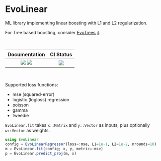 # EvoLinear

ML library implementing linear boosting with L1 and L2 regularization.

For Tree based boosting, consider [EvoTrees.jl](https://github.com/Evovest/EvoTrees.jl).

<br>

| Documentation | CI Status |
|:------------------------:|:----------------:|
| [![][docs-stable-img]][docs-stable-url] [![][docs-latest-img]][docs-latest-url] | [![][ci-img]][ci-url] |

[docs-latest-img]: https://img.shields.io/badge/docs-latest-blue.svg
[docs-latest-url]: https://jeremiedb.github.io/EvoLinear.jl/dev

[docs-stable-img]: https://img.shields.io/badge/docs-stable-blue.svg
[docs-stable-url]: https://jeremiedb.github.io/EvoLinear.jl/stable

[ci-img]: https://github.com/jeremiedb/EvoLinear.jl/workflows/CI/badge.svg
[ci-url]: https://github.com/jeremiedb/EvoLinear.jl/actions?query=workflow%3ACI+branch%3Amain

<br>

Supported loss functions:

- mse (squared-error)
- logistic (logloss) regression
- poisson
- gamma
- tweedie

`EvoLinear.fit` takes `x::Matrix` and `y::Vector` as inputs, plus optionally `w::Vector` as weights.

```julia
using EvoLinear
config = EvoLinearRegressor(loss=:mse, L1=1e-1, L2=1e-2, nrounds=10)
m = EvoLinear.fit(config; x, y, metric=:mse)
p = EvoLinear.predict_proj(m, x)
```

